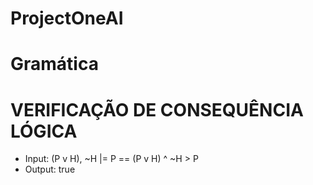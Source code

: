 # ProjectOneAI

# Gramática

# VERIFICAÇÃO DE CONSEQUÊNCIA LÓGICA

* Input: (P v H), ~H |= P 	== 	(P v  H) ^ ~H > P
* Output: true
